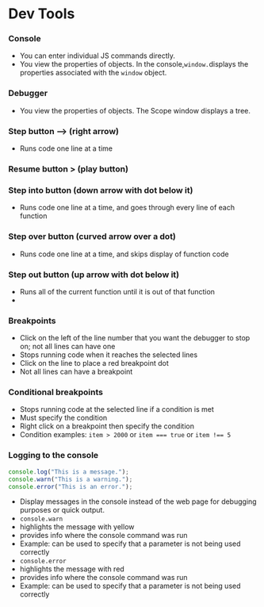 # Dev Tools

### Console

- You can enter individual JS commands directly.
- You view the properties of objects. In the console,`window.`displays the properties associated with the `window` object.

### Debugger

- You view the properties of objects. The Scope window displays a tree.

### Step button --> (right arrow)

- Runs code one line at a time

### Resume button > (play button)

### Step into button (down arrow with dot below it)

- Runs code one line at a time, and goes through every line of each function

### Step over button (curved arrow over a dot)

- Runs code one line at a time, and skips display of function code

### Step out button (up arrow with dot below it)

- Runs all of the current function until it is out of that function
-

### Breakpoints

- Click on the left of the line number that you want the debugger to stop on; not all lines can have one
- Stops running code when it reaches the selected lines
- Click on the line to place a red breakpoint dot
- Not all lines can have a breakpoint

### Conditional breakpoints

- Stops running code at the selected line if a condition is met
- Must specify the condition
- Right click on a breakpoint then specify the condition
- Condition examples: `item > 2000` or `item === true` or `item !== 5`

### Logging to the console

```javascript
console.log("This is a message.");
console.warn("This is a warning.");
console.error("This is an error.");
```

- Display messages in the console instead of the web page for debugging purposes or quick output.
- `console.warn`
- highlights the message with yellow
- provides info where the console command was run
- Example: can be used to specify that a parameter is not being used correctly
- `console.error`
- highlights the message with red
- provides info where the console command was run
- Example: can be used to specify that a parameter is not being used correctly
